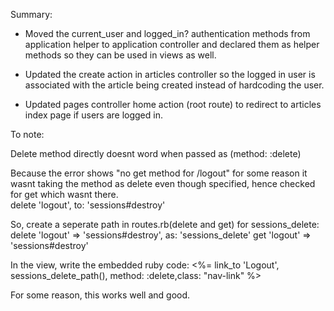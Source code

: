 Summary:

- Moved the current_user and logged_in? authentication methods from application helper to application controller and declared them as helper methods so they can be used in views as well.

- Updated the create action in articles controller so the logged in user is associated with the article being created instead of hardcoding the user.

- Updated pages controller home action (root route) to redirect to articles index page if users are logged in.

To note:

Delete method directly doesnt word when passed as (method: :delete)

Because the error shows "no get method for /logout" for some reason it wasnt taking the method as delete even though specified, hence checked for get which wasnt there.   
    delete 'logout', to: 'sessions#destroy'

So, create a seperate path in routes.rb(delete and get) for sessions_delete:
    delete 'logout' => 'sessions#destroy', as: 'sessions_delete'
    get 'logout' => 'sessions#destroy'

In the view, write the embedded ruby code:
            <%= link_to 'Logout', sessions_delete_path(), method: :delete,class: "nav-link" %>

For some reason, this works well and good.


